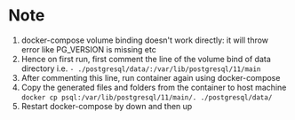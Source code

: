 # Note
1. docker-compose volume binding doesn't work directly: it will throw error like PG_VERSION is missing etc
2. Hence on first run, first comment the line of the volume bind of data directory i.e. `- ./postgresql/data/:/var/lib/postgresql/11/main`
3. After commenting this line, run container again using docker-compose
4. Copy the generated files and folders from the container to host machine `docker cp psql:/var/lib/postgresql/11/main/. ./postgresql/data/`
5. Restart docker-compose by down and then up
